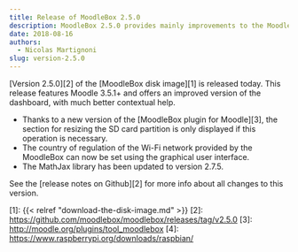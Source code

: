 ```yaml
---
title: Release of MoodleBox 2.5.0
description: MoodleBox 2.5.0 provides mainly improvements to the MoodleBox dashboard, including a much better contextual help.
date: 2018-08-16
authors:
  - Nicolas Martignoni
slug: version-2.5.0
---
```


[Version 2.5.0][2] of the [MoodleBox disk image][1] is released today. This release features Moodle 3.5.1+ and offers an improved version of the dashboard, with much better contextual help.

  - Thanks to a new version of the [MoodleBox plugin for Moodle][3], the section for resizing the SD card partition is only displayed if this operation is necessary.
  - The country of regulation of the Wi-Fi network provided by the MoodleBox can now be set using the graphical user interface.
  - The MathJax library has been updated to version 2.7.5.

See the [release notes on Github][2] for more info about all changes to this version.

 [1]: {{< relref "download-the-disk-image.md" >}}
 [2]: https://github.com/moodlebox/moodlebox/releases/tag/v2.5.0
 [3]: http://moodle.org/plugins/tool_moodlebox
 [4]: https://www.raspberrypi.org/downloads/raspbian/
